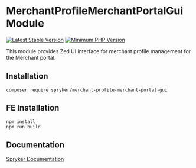 # MerchantProfileMerchantPortalGui Module
[![Latest Stable Version](https://poser.pugx.org/spryker/merchant-profile-merchant-portal-gui/v/stable.svg)](https://packagist.org/packages/spryker/merchant-profile-merchant-portal-gui)
[![Minimum PHP Version](https://img.shields.io/badge/php-%3E%3D%207.4-8892BF.svg)](https://php.net/)

This module provides Zed UI interface for merchant profile management for the Merchant portal.

## Installation

```
composer require spryker/merchant-profile-merchant-portal-gui
```

## FE Installation
```
npm install
npm run build
```

## Documentation

[Spryker Documentation](https://documentation.spryker.com)
